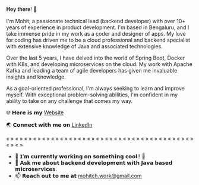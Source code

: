 𝐇𝐞𝐲 𝐭𝐡𝐞𝐫𝐞! 👋 

I'm Mohit, a passionate technical lead (backend developer) with over 10+ years of experience in product development. I'm based in Bengaluru, and I take immense pride in my work as a coder and designer of apps. My love for coding has driven me to be a cloud professional and backend specialist with extensive knowledge of Java and associated technologies.

Over the last 5 years, I have delved into the world of Spring Boot, Docker with K8s, and developing microservices on the cloud. My work with Apache Kafka and leading a team of agile developers has given me invaluable insights and knowledge.

As a goal-oriented professional, I'm always seeking to learn and improve myself. With exceptional problem-solving abilities, I'm confident in my ability to take on any challenge that comes my way.

🌐 𝗛𝗲𝗿𝗲 𝗶𝘀 𝗺𝘆 [Website](https://mohitchaudhary.com/)

🌏 𝗖𝗼𝗻𝗻𝗲𝗰𝘁 𝘄𝗶𝘁𝗵 𝗺𝗲 𝗼𝗻 [LinkedIn](https://www.linkedin.com/in/mohitchaudhary91/)

« » « » « » « » « » « » « » « » « » « » « » « » « » « » « » « » « » « » « » « » « » « » « »

- 🔭 𝗜’𝗺 𝗰𝘂𝗿𝗿𝗲𝗻𝘁𝗹𝘆 𝘄𝗼𝗿𝗸𝗶𝗻𝗴 𝗼𝗻 𝘀𝗼𝗺𝗲𝘁𝗵𝗶𝗻𝗴 𝗰𝗼𝗼𝗹!! :crossed_fingers:
- 💬 𝗔𝘀𝗸 𝗺𝗲 𝗮𝗯𝗼𝘂𝘁 𝗯𝗮𝗰𝗸𝗲𝗻𝗱 𝗱𝗲𝘃𝗲𝗹𝗼𝗽𝗺𝗲𝗻𝘁 𝘄𝗶𝘁𝗵 𝗝𝗮𝘃𝗮 𝗯𝗮𝘀𝗲𝗱 𝗺𝗶𝗰𝗿𝗼𝘀𝗲𝗿𝘃𝗶𝗰𝗲𝘀.
- 📫 𝗥𝗲𝗮𝗰𝗵 𝗼𝘂𝘁 𝘁𝗼 𝗺𝗲 𝗮𝘁 <u>mohitch.work@gmail.com</u>






